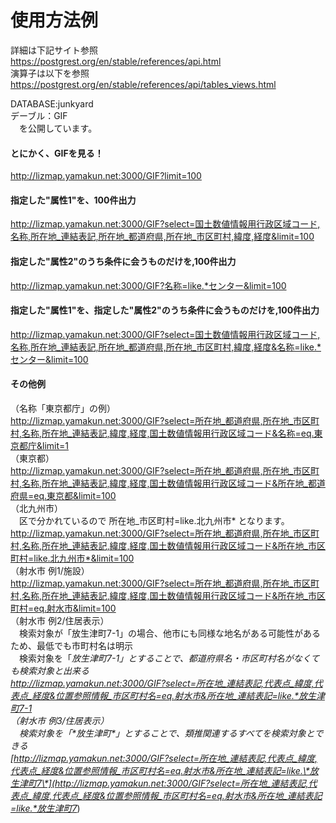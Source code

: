 # 使用方法例  
詳細は下記サイト参照  
https://postgrest.org/en/stable/references/api.html  
演算子は以下を参照  
https://postgrest.org/en/stable/references/api/tables_views.html  

DATABASE:junkyard  
デーブル：GIF  
　を公開しています。  

#### とにかく、GIFを見る！  
http://lizmap.yamakun.net:3000/GIF?limit=100  

#### 指定した"属性1"を、100件出力  
http://lizmap.yamakun.net:3000/GIF?select=国土数値情報用行政区域コード,名称,所在地_連結表記,所在地_都道府県,所在地_市区町村,緯度,経度&limit=100  

#### 指定した"属性2"のうち条件に会うものだけを,100件出力  
http://lizmap.yamakun.net:3000/GIF?名称=like.*センター&limit=100  

#### 指定した"属性1"を、指定した"属性2"のうち条件に会うものだけを,100件出力  
http://lizmap.yamakun.net:3000/GIF?select=国土数値情報用行政区域コード,名称,所在地_連結表記,所在地_都道府県,所在地_市区町村,緯度,経度&名称=like.*センター&limit=100  

#### その他例
（名称「東京都庁」の例）  
http://lizmap.yamakun.net:3000/GIF?select=所在地_都道府県,所在地_市区町村,名称,所在地_連結表記,緯度,経度,国土数値情報用行政区域コード&名称=eq.東京都庁&limit=1  
（東京都）  
http://lizmap.yamakun.net:3000/GIF?select=所在地_都道府県,所在地_市区町村,名称,所在地_連結表記,緯度,経度,国土数値情報用行政区域コード&所在地_都道府県=eq.東京都&limit=100  
（北九州市）  
　区で分かれているので 所在地_市区町村=like.北九州市* となります。  
http://lizmap.yamakun.net:3000/GIF?select=所在地_都道府県,所在地_市区町村,名称,所在地_連結表記,緯度,経度,国土数値情報用行政区域コード&所在地_市区町村=like.北九州市*&limit=100  
（射水市 例1/施設）  
http://lizmap.yamakun.net:3000/GIF?select=所在地_都道府県,所在地_市区町村,名称,所在地_連結表記,緯度,経度,国土数値情報用行政区域コード&所在地_市区町村=eq.射水市&limit=100  
（射水市 例2/住居表示）  
　検索対象が「放生津町7-1」の場合、他市にも同様な地名がある可能性があるため、最低でも市町村名は明示  
　検索対象を「*放生津町7-1」とすることで、都道府県名・市区町村名がなくても検索対象と出来る  
http://lizmap.yamakun.net:3000/GIF?select=所在地_連結表記,代表点_緯度,代表点_経度&位置参照情報_市区町村名=eq.射水市&所在地_連結表記=like.*放生津町7-1  
（射水市 例3/住居表示）  
　検索対象を「\*放生津町\*」とすることで、類推関連するすべてを検索対象とできる  
[http://lizmap.yamakun.net:3000/GIF?select=所在地_連結表記,代表点_緯度,代表点_経度&位置参照情報_市区町村名=eq.射水市&所在地_連結表記=like.\*放生津町7\*](http://lizmap.yamakun.net:3000/GIF?select=所在地_連結表記,代表点_緯度,代表点_経度&位置参照情報_市区町村名=eq.射水市&所在地_連結表記=like.*放生津町7*)
